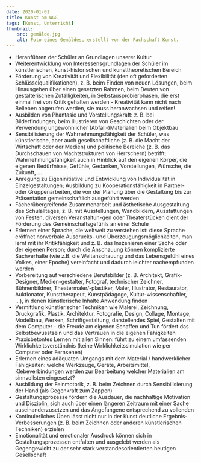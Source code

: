 ```yaml
---
date: 2020-01-01
title: Kunst am WGG
tags: [Kunst, Unterricht]
thumbnail: 
    src: gemälde.jpg
    alt: Foto eines Gemäldes, erstellt von der Fachschaft Kunst.
---
```

<ul>
    <li>
        Heranführen der Schüler an Grundlagen unserer Kultur
    </li>
    <li>
        Weiterentwicklung von Interessensgrundlagen der Schüler im künstlerischen, kunst-historischen und kunsttheoretischen Bereich
    </li>
    <li>
        Förderung von Kreativität und Flexibilität (den oft geforderten Schlüsselqualifikationen), z. B. beim Finden von neuen Lösungen, beim Hinausgehen über einen gesetzten Rahmen, beim Deuten von gestalterischen Zufälligkeiten, in Selbstausprobierphasen, die erst einmal frei von Kritik gehalten werden - Kreativität kann nicht nach Belieben abgerufen werden, sie muss heranwachsen und reifen!
    </li>
    <li>
        Ausbilden von Phantasie und Vorstellungskraft: z. B. bei Bilderfindungen, beim Illustrieren von Geschichten oder der Verwendung ungewöhnlicher (Abfall-)Materialien beim Objektbau
    </li>
    <li>
        Sensibilisierung der Wahrnehmungsfähigkeit der Schüler, was künstlerische, aber auch gesellschaftliche (z. B. die Macht der Wirtschaft oder der Medien) und politische Bereiche (z. B. das Durchschauen von Machtstrukturen von Herrschern) betrifft; Wahrnehmungsfähigkeit auch in Hinblick auf den eigenen Körper, die eigenen Bedürfnisse, Gefühle, Gedanken, Vorstellungen, Wünsche, die Zukunft, ...
    </li>
    <li>
        Anregung zu Eigeninitiative und Entwicklung von Individualität in Einzelgestaltungen; Ausbildung zu Kooperationsfähigkeit in Partner- oder Gruppenarbeiten, die von der Planung über die Gestaltung bis zur Präsentation gemeinschaftlich ausgeführt werden
    </li>
    <li>
        Fächerübergreifende Zusammenarbeit und ästhetische Ausgestaltung des Schulalltages, z. B. mit Ausstellungen, Wandbildern, Ausstattungen von Festen, diversen Veranstaltun-gen oder Theaterstücken dient der Förderung des Gemeinschaftsgefühls an einer Schule
    </li>
    <li>
        Erlernen einer Sprache, die weltweit zu verstehen ist: diese Sprache eröffnet nonverbale Ausdrucks- und Überzeugungsmöglichkeiten, man lernt mit ihr Kritikfähigkeit und z. B. das Inszenieren einer Sache oder der eigenen Person; durch die Anschauung können komplizierte Sachverhalte (wie z.B. die Weltanschauung und das Lebensgefühl eines Volkes, einer Epoche) vereinfacht und dadurch leichter nachempfunden werden
    </li>
    <li>
        Vorbereitung auf verschiedene Berufsbilder (z. B. Architekt, Grafik-Designer, Medien-gestalter, Fotograf, technischer Zeichner, Bühnenbildner, Theatermaler/-plastiker, Maler, Illustrator, Restaurator, Auktionator, Kunsttherapeut, Kunstpädagoge, Kultur-wissenschaftler, ...), in denen künstlerische Inhalte Anwendung finden
    </li>
    <li>
        Vermittlung künstlerischer Techniken wie Malerei, Zeichnung, Druckgrafik, Plastik, Architektur, Fotografie, Design, Collage, Montage, Modellbau, Werken, Schriftgestaltung, darstellendes Spiel, Gestalten mit dem Computer - die Freude am eigenen Schaffen und Tun fördert das Selbstbewusstsein und das Vertrauen in die eigenen Fähigkeiten
    </li>
    <li>
        Praxisbetontes Lernen mit allen Sinnen: führt zu einem umfassenden Wirklichkeitsverständnis (keine Wirklichkeitssimulation wie per Computer oder Fernsehen)
    </li>
    <li>
        Erlernen eines adäquaten Umgangs mit dem Material / handwerklicher Fähigkeiten: welche Werkzeuge, Geräte, Arbeitsmittel, Klebeverbindungen werden zur Bearbeitung welcher Materialien am sinnvollsten eingesetzt?
    </li>
    <li>
        Ausbildung der Feinmotorik, z. B. beim Zeichnen durch Sensibilisierung der Hand (als Gegenkraft zum Zappen)
    </li>
    <li>
        Gestaltungsprozesse fördern die Ausdauer, die nachhaltige Motivation und Disziplin, sich auch über einen längeren Zeitraum mit einer Sache auseinanderzusetzen und das Angefangene entsprechend zu vollenden
    </li>
    <li>
        Kontinuierliches Üben lässt nicht nur in der Kunst deutliche Ergebnis-Verbesserungen (z. B. beim Zeichnen oder anderen künstlerischen Techniken) erzielen
    </li>
    <li>
        Emotionalität und emotionaler Ausdruck können sich in Gestaltungsprozessen entfalten und ausgelebt werden als Gegengewicht zu der sehr stark verstandesorientierten heutigen Gesellschaft
    </li>
</ul>
